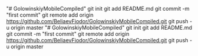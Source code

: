 "# GolowinskiyMobileCompiled"  git init git add README.md git commit -m "first commit" git remote add origin https://github.com/BeliaevFiodor/GolowinskiyMobileCompiled.git git push -u origin master
"# GolowinskiyMobileCompiled"  git init git add README.md git commit -m "first commit" git remote add origin https://github.com/BeliaevFiodor/GolowinskiyMobileCompiled.git git push -u origin master                 
